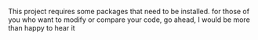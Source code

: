 This project requires some packages that need to be installed. for those of you who want to modify or compare your code, go ahead, I would be more than happy to hear it
